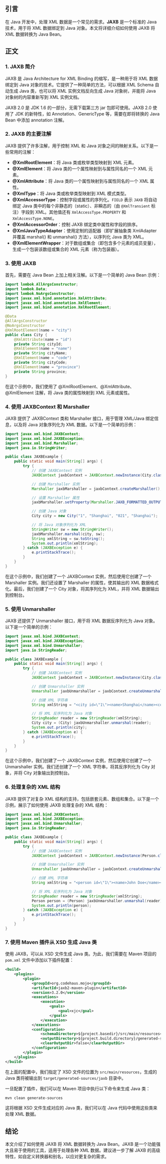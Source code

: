 
## 引言

在 Java 开发中，处理 XML 数据是一个常见的需求。**JAXB** 是一个标准的 Java 技术，用于将 XML 数据绑定到 Java 对象。本文将详细介绍如何使用 JAXB 将 XML 数据转换为 Java Bean。

## 正文

### 1. JAXB 简介

JAXB 是 Java Architecture for XML Binding 的缩写，是一种用于将 XML 数据绑定到 Java 对象的技术。它提供了一种简单的方法，可以根据 XML Schema 自动生成 Java 类，也可以将 XML 实例文档反向生成 Java 对象树，并能将 Java 对象树的内容重新写到 XML 实例文档。

JAXB 2.0 是 JDK 1.6 的一部分，无需下载第三方 jar 包即可使用。JAXB 2.0 使用了 JDK 的新特性，如 Annotation、GenericType 等，需要在即将转换的 Java Bean 中添加 annotation 注解。

### 2. JAXB 的主要注解

JAXB 提供了许多注解，用于控制 XML 和 Java 对象之间的映射关系。以下是一些常用的注解：

- **@XmlRootElement**：将 Java 类或枚举类型映射到 XML 元素。
- **@XmlElement**：将 Java 类的一个属性映射到与属性同名的一个 XML 元素。
- **@XmlAttribute**：将 Java 类的一个属性映射到与属性同名的一个 XML 属性。
- **@XmlType**：将 Java 类或枚举类型映射到 XML 模式类型。
- **@XmlAccessorType**：控制字段或属性的序列化。`FIELD` 表示 `JAXB` 将自动绑定 Java 类中的每个非静态的（static）、非瞬态的（由 `@XmlTransient` 标注）字段到 XML。其他值还有 `XmlAccessType.PROPERTY` 和 `XmlAccessType.NONE`。
- **@XmlAccessorOrder**：控制 JAXB 绑定类中属性和字段的排序。
- **@XmlJavaTypeAdapter**：使用定制的适配器（即扩展抽象类 XmlAdapter 并覆盖 marshal() 和 unmarshal() 方法），以序列化 Java 类为 XML。
- **@XmlElementWrapper**：对于数组或集合（即包含多个元素的成员变量），生成一个包装该数组或集合的 XML 元素（称为包装器）。

### 3. 使用 JAXB

首先，需要在 Java Bean 上加上相关注解。以下是一个简单的 Java Bean 示例：

```java
import lombok.AllArgsConstructor;
import lombok.Data;
import lombok.NoArgsConstructor;
import javax.xml.bind.annotation.XmlAttribute;
import javax.xml.bind.annotation.XmlElement;
import javax.xml.bind.annotation.XmlRootElement;

@Data
@AllArgsConstructor
@NoArgsConstructor
@XmlRootElement(name = "city")
public class City {
    @XmlAttribute(name = "id")
    private String cityId;
    @XmlElement(name = "name")
    private String cityName;
    @XmlElement(name = "code")
    private String cityCode;
    @XmlElement(name = "province")
    private String province;
}
```

在这个示例中，我们使用了 @XmlRootElement、@XmlAttribute、@XmlElement 注解，将 Java 类的属性映射到 XML 元素或属性。

### 4. 使用 JAXBContext 和 Marshaller

JAXB 提供了 JAXBContext 类和 Marshaller 接口，用于管理 XML/Java 绑定信息，以及将 Java 对象序列化为 XML 数据。以下是一个简单的示例：

```java
import javax.xml.bind.JAXBContext;
import javax.xml.bind.JAXBException;
import javax.xml.bind.Marshaller;
import java.io.StringWriter;

public class JAXBExample {
    public static void main(String[] args) {
        try {
            // 创建 JAXBContext 实例
            JAXBContext jaxbContext = JAXBContext.newInstance(City.class);

            // 创建 Marshaller 实例
            Marshaller jaxbMarshaller = jaxbContext.createMarshaller();

            // 设置 Marshaller 属性
            jaxbMarshaller.setProperty(Marshaller.JAXB_FORMATTED_OUTPUT, true);

            // 创建 Java 对象
            City city = new City("1", "Shanghai", "021", "Shanghai");

            // 将 Java 对象序列化为 XML
            StringWriter sw = new StringWriter();
            jaxbMarshaller.marshal(city, sw);
            String xmlString = sw.toString();
            System.out.println(xmlString);
        } catch (JAXBException e) {
            e.printStackTrace();
        }
    }
}
```

在这个示例中，我们创建了一个 JAXBContext 实例，然后使用它创建了一个 Marshaller 实例。我们还设置了 Marshaller 的属性，使其输出的 XML 数据格式化。最后，我们创建了一个 City 对象，将其序列化为 XML，并将 XML 数据输出到控制台。

### 5. 使用 Unmarshaller

JAXB 还提供了 Unmarshaller 接口，用于将 XML 数据反序列化为 Java 对象。以下是一个简单的示例：

```java
import javax.xml.bind.JAXBContext;
import javax.xml.bind.JAXBException;
import javax.xml.bind.Unmarshaller;
import java.io.StringReader;

public class JAXBExample {
    public static void main(String[] args) {
        try {
            // 创建 JAXBContext 实例
            JAXBContext jaxbContext = JAXBContext.newInstance(City.class);

            // 创建 Unmarshaller 实例
            Unmarshaller jaxbUnmarshaller = jaxbContext.createUnmarshaller();

            // 创建 XML 字符串
            String xmlString = "<city id=\"1\"><name>Shanghai</name><code>021</code><province>Shanghai</province></city>";

            // 将 XML 反序列化为 Java 对象
            StringReader reader = new StringReader(xmlString);
            City city = (City) jaxbUnmarshaller.unmarshal(reader);
            System.out.println(city);
        } catch (JAXBException e) {
            e.printStackTrace();
        }
    }
}
```

在这个示例中，我们创建了一个 JAXBContext 实例，然后使用它创建了一个 Unmarshaller 实例。我们还创建了一个 XML 字符串，将其反序列化为 City 对象，并将 City 对象输出到控制台。

### 6. 处理复杂的 XML 结构

JAXB 提供了对复杂 XML 结构的支持，包括嵌套元素、数组和集合。以下是一个示例，展示了如何使用 JAXB 处理复杂的 XML 结构：

```java
import javax.xml.bind.JAXBContext;
import javax.xml.bind.JAXBException;
import javax.xml.bind.Unmarshaller;
import java.io.StringReader;

public class JAXBExample {
    public static void main(String[] args) {
        try {
            // 创建 JAXBContext 实例
            JAXBContext jaxbContext = JAXBContext.newInstance(Person.class);

            // 创建 Unmarshaller 实例
            Unmarshaller jaxbUnmarshaller = jaxbContext.createUnmarshaller();

            // 创建 XML 字符串
            String xmlString = "<person id=\"1\"><name>John Doe</name><age>30</age><hobbies><hobby>Reading</hobby><hobby>Traveling</hobby></hobbies></person>";

            // 将 XML 反序列化为 Java 对象
            StringReader reader = new StringReader(xmlString);
            Person person = (Person) jaxbUnmarshaller.unmarshal(reader);
            System.out.println(person);
        } catch (JAXBException e) {
            e.printStackTrace();
        }
    }
} 
```

### 7. 使用 Maven 插件从 XSD 生成 Java 类

使用 JAXB，可以从 XSD 文件生成 Java 类。为此，我们需要在 Maven 项目的 `pom.xml` 文件中添加以下插件配置：

```xml
<build>
    <plugins>
        <plugin>
            <groupId>org.codehaus.mojo</groupId>
            <artifactId>jaxb2-maven-plugin</artifactId>
            <version>3.2.0</version>
            <executions>
                <execution>
                    <goals>
                        <goal>xjc</goal>
                    </goals>
                </execution>
            </executions>
            <configuration>
                <schemaDirectory>${project.basedir}/src/main/resources</schemaDirectory>
                <outputDirectory>${project.build.directory}/generated-sources/jaxb</outputDirectory>
                <clearOutputDir>false</clearOutputDir>
            </configuration>
        </plugin>
    </plugins>
</build>
```

在上面的配置中，我们指定了 XSD 文件的位置为 `src/main/resources`，生成的 Java 类将被输出到 `target/generated-sources/jaxb` 目录中。

一旦配置了插件，我们可以在 Maven 项目中执行以下命令来生成 Java 类：

```bash
mvn clean generate-sources
```

这将根据 XSD 文件生成对应的 Java 类，我们可以在 Java 代码中使用这些类来处理 XML 数据。

## 结论

本文介绍了如何使用 JAXB 将 XML 数据转换为 Java Bean。JAXB 是一个功能强大且易于使用的工具，适用于处理各种 XML 数据。建议进一步了解 JAXB 的高级特性，如自定义转换器和别名，以应对更复杂的需求。
